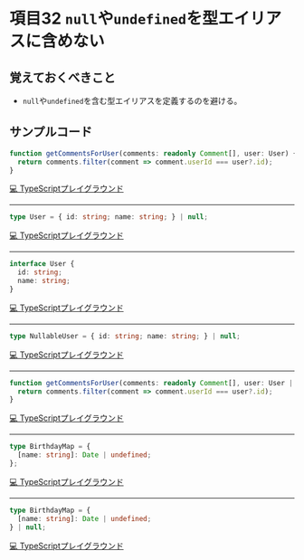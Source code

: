 # 項目32  `null`や`undefined`を型エイリアスに含めない

## 覚えておくべきこと

* `null`や`undefined`を含む型エイリアスを定義するのを避ける。

## サンプルコード

```ts
function getCommentsForUser(comments: readonly Comment[], user: User) {
  return comments.filter(comment => comment.userId === user?.id);
}
```

[💻 TypeScriptプレイグラウンド](https://www.typescriptlang.org/ja/play/?ts=5.8.2#code/GYVwdgxgLglg9mABAcwKZQMJwLbdWKAZwDE4AnAVUNTIAoIc8DCAuRM1AQwBMEAbAJ6IsufFADaAXQA0iENTJsqNAJSIA3gChE7dCDJIGo5gDpgMPlBr1GYxAF4AfIiNMoJ+TQCS3B-ftyCgD8JjDcKgDcmgC+QA)

----

```ts
type User = { id: string; name: string; } | null;
```

[💻 TypeScriptプレイグラウンド](https://www.typescriptlang.org/ja/play/?ts=5.8.2#code/C4TwDgpgBAqgzhATlAvFA3lAlgEwFxRzCJYB2A5gNxSkCGAthAUSRdQL5QA+NArgDb9KQA)

----

```ts
interface User {
  id: string;
  name: string;
}
```

[💻 TypeScriptプレイグラウンド](https://www.typescriptlang.org/ja/play/?ts=5.8.2#code/JYOwLgpgTgZghgYwgAgKoGdrIN4ChnLAAmAXMumFKAOYDc+yIcAthGRVSHbgL5A)

----

```ts
type NullableUser = { id: string; name: string; } | null;
```

[💻 TypeScriptプレイグラウンド](https://www.typescriptlang.org/ja/play/?ts=5.8.2#code/C4TwDgpgBAcgrgGwQQwEYIgVQM4QE5QC8UA3lAJYAmAXFNsHuQHYDmA3FE8gLYS32NWHAL5QAPp0QI2QA)

----

```ts
function getCommentsForUser(comments: readonly Comment[], user: User | null) {
  return comments.filter(comment => comment.userId === user?.id);
}
```

[💻 TypeScriptプレイグラウンド](https://www.typescriptlang.org/ja/play/?ts=5.8.2#code/GYVwdgxgLglg9mABAcwKZQMJwLbdWKAZwDE4AnAVUNTIAoIc8DCAuRM1AQwBMEAbAJ6IsufFADaAXQA0iENTJsqNRAB9EYEHz4BKRAG8AUInboQZJA1HMAdMBh8oNeozGIAvAD5EVplBvyNACS3B7u7nIKAPw2MNw6ANyGAL5AA)

----

```ts
type BirthdayMap = {
  [name: string]: Date | undefined;
};
```

[💻 TypeScriptプレイグラウンド](https://www.typescriptlang.org/ja/play/?ts=5.8.2#code/C4TwDgpgBAQglgJ2ACwCYEMQFl1igXigG8AoKKAbQDt0BbCALigGdgE4qBzAXSYBF0waAB8oAVyqoIAMw4RUAbhIBfBUA)

----

```ts
type BirthdayMap = {
  [name: string]: Date | undefined;
} | null;
```

[💻 TypeScriptプレイグラウンド](https://www.typescriptlang.org/ja/play/?ts=5.8.2#code/C4TwDgpgBAQglgJ2ACwCYEMQFl1igXigG8AoKKAbQDt0BbCALigGdgE4qBzAXSYBF0waAB8oAVyqoIAMw4RUAbhIBfKKKpiANpoVA)
